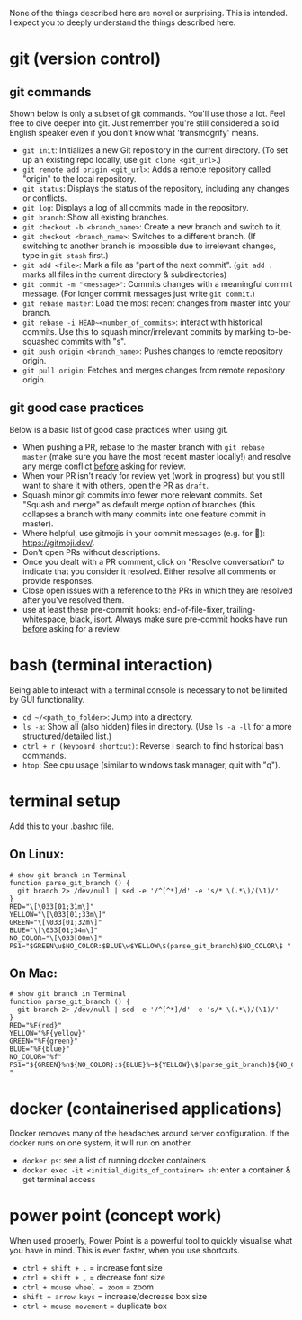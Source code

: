 None of the things described here are novel or surprising. This is intended. <br> 
I expect you to deeply understand the things described here. 

# git (version control)

## git commands
Shown below is only a subset of git commands. You'll use those a lot. 
Feel free to dive deeper into git. Just remember you're still considered a solid English speaker even if you don't know what 'transmogrify' means. 

- `git init`: Initializes a new Git repository in the current directory. 
  (To set up an existing repo locally, use `git clone <git_url>`.)
- `git remote add origin <git_url>`: Adds a remote repository called "origin" to the local repository.
- `git status`: Displays the status of the repository, including any changes or conflicts.
- `git log`: Displays a log of all commits made in the repository.
- `git branch`: Show all existing branches.
- `git checkout -b <branch_name>`: Create a new branch and switch to it.
- `git checkout <branch_name>`: Switches to a different branch. 
  (If switching to another branch is impossible due to irrelevant changes, type in `git stash` first.)
- `git add <file>`: Mark a file as "part of the next commit". 
  (`git add .` marks all files in the current directory & subdirectories)
- `git commit -m "<message>"`: Commits changes with a meaningful commit message.
  (For longer commit messages just write `git commit`.)
- `git rebase master`: Load the most recent changes from master into your branch.
- `git rebase -i HEAD~<number_of_commits>`: interact with historical commits. 
  Use this to squash minor/irrelevant commits by marking to-be-squashed commits with "s".
- `git push origin <branch_name>`: Pushes changes to remote repository origin.
- `git pull origin`: Fetches and merges changes from remote repository origin.

## git good case practices
Below is a basic list of good case practices when using git.

- When pushing a PR, rebase to the master branch with `git rebase master` 
  (make sure you have the most recent master locally!) 
  and resolve any merge conflict <u>before</u> asking for review.
- When your PR isn't ready for review yet (work in progress) 
  but you still want to share it with others, open the PR as `draft`.
- Squash minor git commits into fewer more relevant commits. 
  Set "Squash and merge" as default merge option of branches 
  (this collapses a branch with many commits into one feature commit in master).
- Where helpful, use gitmojis in your commit messages (e.g. for :bug:): https://gitmoji.dev/.
- Don't open PRs without descriptions. 
- Once you dealt with a PR comment, 
  click on "Resolve conversation" to indicate that you consider it resolved. 
  Either resolve all comments or provide responses.
- Close open issues with a reference to the PRs in which they are resolved after you've resolved them.
- use at least these pre-commit hooks: end-of-file-fixer, trailing-whitespace, black, isort. 
  Always make sure pre-commit hooks have run <u>before</u> asking for a review.


# bash (terminal interaction)
Being able to interact with a terminal console is necessary to not be limited by GUI functionality. 

- `cd ~/<path_to_folder>`: Jump into a directory.
- `ls -a`: Show all (also hidden) files in directory. (Use `ls -a -ll` for a more structured/detailed list.)
- `ctrl + r (keyboard shortcut)`: Reverse i search to find historical bash commands.
- `htop`: See cpu usage (similar to windows task manager, quit with "q").


# terminal setup
Add this to your .bashrc file.

## On Linux:
```
# show git branch in Terminal
function parse_git_branch () {
  git branch 2> /dev/null | sed -e '/^[^*]/d' -e 's/* \(.*\)/(\1)/'
}
RED="\[\033[01;31m\]"
YELLOW="\[\033[01;33m\]"
GREEN="\[\033[01;32m\]"
BLUE="\[\033[01;34m\]"
NO_COLOR="\[\033[00m\]"
PS1="$GREEN\u$NO_COLOR:$BLUE\w$YELLOW\$(parse_git_branch)$NO_COLOR\$ "
```

## On Mac:
```
# show git branch in Terminal
function parse_git_branch () {
  git branch 2> /dev/null | sed -e '/^[^*]/d' -e 's/* \(.*\)/(\1)/'
}
RED="%F{red}"
YELLOW="%F{yellow}"
GREEN="%F{green}"
BLUE="%F{blue}"
NO_COLOR="%f"
PS1="${GREEN}%n${NO_COLOR}:${BLUE}%~${YELLOW}\$(parse_git_branch)${NO_COLOR}%# "
```

# docker (containerised applications)
Docker removes many of the headaches around server configuration. If the docker runs on one system, it will run on another.

- `docker ps`: see a list of running docker containers
- `docker exec -it <initial_digits_of_container> sh`: enter a container & get terminal access


# power point (concept work)
When used properly, Power Point is a powerful tool to quickly visualise what you have in mind. This is even faster, when you use shortcuts.

- `ctrl + shift + .` = increase font size
- `ctrl + shift + ,` = decrease font size
- `ctrl + mouse wheel = zoom` = zoom
- `shift + arrow keys` = increase/decrease box size
- `ctrl + mouse movement` = duplicate box


